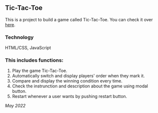 ## Tic-Tac-Toe

This is a project to build a game called Tic-Tac-Toe.
You can check it over [here](https://bom-dev.github.io/tic-tac-toe/).

### Technology
HTML/CSS, JavaScript

### This includes functions:
1. Play the game Tic-Tac-Toe.
2. Automatically switch and display players' order when they mark it.
3. Compare and display the winning condition every time.
4. Check the instrunction and description about the game using modal button.
5. Restart whenever a user wants by pushing restart button.

*May 2022*
